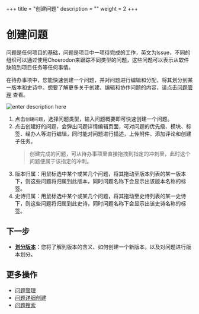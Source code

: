 ﻿+++
title = "创建问题"
description = ""
weight = 2
+++

# 创建问题
   
问题是任何项目的基础，问题是项目中一项待完成的工作，英文为Issue，不同的组织可以通过使用Choerodon来跟踪不同类型的问题，这些问题可以表示从软件缺陷到项目任务等任何事情。

在待办事项中，您能快速创建一个问题，并对问题进行编辑和分配，将其划分到某一版本和史诗中。想要了解更多关于创建、编辑和协作问题的内容，请点击[问题管理](../../issue) 查看。


![enter description here](/docs/user-guide/agile/imge/image18.png)

1. 点击`创建问题`，选择问题类型，输入问题概要即可快速创建一个问题。
2. 点击创建好的问题，会弹出问题详情编辑页面，可对问题的优先级、模块、标签、经办人等进行编辑，同时能对问题进行描述，上传附件、添加评论和创建子任务。
    <blockquote class="note">
    创建完成的问题，可从待办事项里直接拖拽到指定的冲刺里，此时这个问题便属于该指定的冲刺。
    </blockquote>
3. 版本归属：用鼠标选中某个或某几个问题，将其拖动至版本列表的某一版本下，则这些问题将归属到此版本，同时问题名称下会显示出该版本名称的标签。
4. 史诗归属：用鼠标选中某个或某几个问题，将其拖动至史诗列表的某一史诗下，则这些问题将归属到此史诗，同时问题名称下会显示出该史诗名称的标签。


## 下一步

- [**划分版本**](../version)：您将了解到版本的含义、如何创建一个新版本，以及对问题进行版本划分。

## 更多操作

- [问题管理](../../issue)
- [问题详细创建](../../issue/create-issue#详细创建问题) 
- [问题搜索](../../issue/search-issue)



